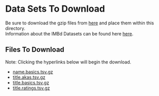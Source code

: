 # Data Sets To Download
Be sure to download the gzip files from <a href="https://datasets.imdbws.com/" target="_blank">here</a> and place them within this directory.
<br>Information about the IMBd Datasets can be found here <a href="https://www.imdb.com/interfaces/" target="_blank">here</a>.

## Files To Download
Note: Clicking the hyperlinks below will begin the download.
<ul>
    <li><a href="https://datasets.imdbws.com/name.basics.tsv.gz">name.basics.tsv.gz</a></li>
    <li><a href="https://datasets.imdbws.com/title.akas.tsv.gz">title.akas.tsv.gz</a></li>
    <li><a href="https://datasets.imdbws.com/title.basics.tsv.gz">title.basics.tsv.gz</a></li>
    <li><a href="https://datasets.imdbws.com/title.ratings.tsv.gz">title.ratings.tsv.gz</a></li>
</ul>